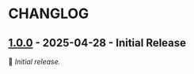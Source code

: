 
# CHANGLOG

## [1.0.0] - 2025-04-28 - Initial Release

:seedling: _Initial release._


[1.0.0]: https://github.com/owner/name/releases/tag/v1.0.0



